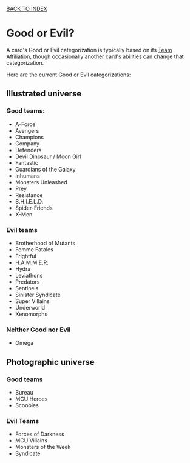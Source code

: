 [BACK TO INDEX](https://www.reddit.com/r/VS2PCG/wiki/index)
# Good or Evil?
A card's Good or Evil categorization is typically based on its [Team Affiliation](https://www.reddit.com/r/VS2PCG/wiki/glossary#wiki_team_affiliation), though occasionally another card's abilities can change that categorization.

Here are the current Good or Evil categorizations:

## Illustrated universe
### Good teams:
* A-Force
* Avengers
* Champions
* Company
* Defenders
* Devil Dinosaur / Moon Girl
* Fantastic
* Guardians of the Galaxy
* Inhumans
* Monsters Unleashed
* Prey
* Resistance
* S.H.I.E.L.D.
* Spider-Friends
* X-Men

### Evil teams
* Brotherhood of Mutants
* Femme Fatales
* Frightful
* H.A.M.M.E.R.
* Hydra
* Leviathons
* Predators
* Sentinels 
* Sinister Syndicate
* Super Villains
* Underworld
* Xenomorphs

### Neither Good nor Evil
* Omega

## Photographic universe
### Good teams
* Bureau
* MCU Heroes
* Scoobies

### Evil Teams
* Forces of Darkness
* MCU Villains
* Monsters of the Week
* Syndicate

<!--stackedit_data:
eyJoaXN0b3J5IjpbLTEyMTI4NTE5NiwxMTgwOTQ3MzE1LC0xOT
A0Mjc1MjM5LC0xOTA0Mjc1MjM5LDcyMjI3MTc2MywtMTk2NzY5
NTEwLDEzMTk3MTc2MDhdfQ==
-->